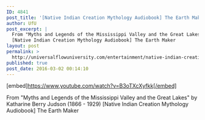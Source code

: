 ```yaml
---
ID: 4841
post_title: '[Native Indian Creation Mythology Audiobook] The Earth Maker'
author: UfU
post_excerpt: |
  From "Myths and Legends of the Mississippi Valley and the Great Lakes" by Katharine Berry Judson (1866 - 1929)
  [Native Indian Creation Mythology Audiobook] The Earth Maker
layout: post
permalink: >
  http://universalflowuniversity.com/entertainment/native-indian-creation-mythology-audiobook-the-earth-maker/
published: true
post_date: 2016-03-02 00:14:10
---
```

[embed]https://www.youtube.com/watch?v=B3oTXcXyfkk[/embed]<br>
<p>From "Myths and Legends of the Mississippi Valley and the Great Lakes" by Katharine Berry Judson (1866 - 1929)
[Native Indian Creation Mythology Audiobook] The Earth Maker</p>